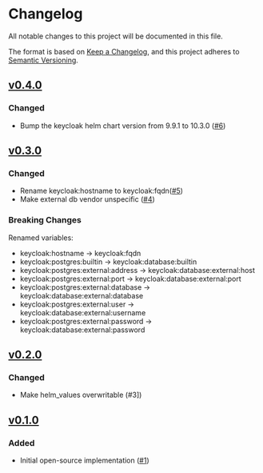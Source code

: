 # Changelog
All notable changes to this project will be documented in this file.

The format is based on [Keep a Changelog](https://keepachangelog.com/en/1.0.0/),
and this project adheres to [Semantic Versioning](https://semver.org/spec/v2.0.0.html).

## [v0.4.0]

### Changed

- Bump the keycloak helm chart version from 9.9.1 to 10.3.0 ([#6])

## [v0.3.0]

### Changed

- Rename keycloak:hostname to keycloak:fqdn([#5])
- Make external db vendor unspecific ([#4])

### Breaking Changes

Renamed variables:
- keycloak:hostname -> keycloak:fqdn
- keycloak:postgres:builtin -> keycloak:database:builtin
- keycloak:postgres:external:address -> keycloak:database:external:host
- keycloak:postgres:external:port -> keycloak:database:external:port
- keycloak:postgres:external:database -> keycloak:database:external:database
- keycloak:postgres:external:user -> keycloak:database:external:username
- keycloak:postgres:external:password -> keycloak:database:external:password

## [v0.2.0]

### Changed

- Make helm_values overwritable (#3])

## [v0.1.0]

### Added

- Initial open-source implementation ([#1])

[Unreleased]: https://github.com/projectsyn/component-keycloak/compare/v0.4.0...HEAD
[v0.1.0]: https://github.com/projectsyn/component-keycloak/releases/tag/v0.1.0
[v0.2.0]: https://github.com/projectsyn/component-keycloak/releases/tag/v0.2.0
[v0.3.0]: https://github.com/projectsyn/component-keycloak/releases/tag/v0.3.0
[v0.4.0]: https://github.com/projectsyn/component-keycloak/releases/tag/v0.4.0

[#1]: https://github.com/projectsyn/component-keycloak/pull/1
[#3]: https://github.com/projectsyn/component-keycloak/pull/3
[#4]: https://github.com/projectsyn/component-keycloak/pull/4
[#5]: https://github.com/projectsyn/component-keycloak/pull/5
[#6]: https://github.com/projectsyn/component-keyclaok/pull/6
